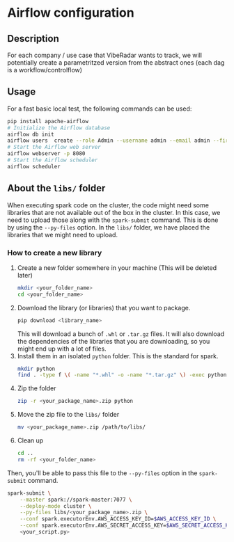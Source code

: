 # Airflow configuration

## Description

For each company / use case that VibeRadar wants to track, we will potentially create a parametritzed version from the abstract ones (each dag is a workflow/controlflow)

## Usage

For a fast basic local test, the following commands can be used:

```sh 
pip install apache-airflow
# Initialize the Airflow database
airflow db init
airflow users  create --role Admin --username admin --email admin --firstname admin --lastname admin --password admin
# Start the Airflow web server
airflow webserver -p 8080
# Start the Airflow scheduler
airflow scheduler
```

## About the `libs/` folder

When executing spark code on the cluster, the code might need some libraries that
are not available out of the box in the cluster. In this case, we need to upload
those along with the `spark-submit` command. This is done by using the `--py-files` 
option. In the `libs/` folder, we have placed the libraries that we might need
to upload.

### How to create a new library

1. Create a new folder somewhere in your machine (This will be deleted later)
    ```bash
    mkdir <your_folder_name>
    cd <your_folder_name>
    ```
2. Download the library (or libraries) that you want to package.
    ```bash
    pip download <library_name>
    ```
    This will download a bunch of `.whl` or `.tar.gz` files. It will also
    download the dependencies of the libraries that you are downloading, so
    you might end up with a lot of files.
3. Install them in an isolated `python` folder. This is the standard for spark.
    ```bash
    mkdir python
    find . -type f \( -name "*.whl" -o -name "*.tar.gz" \) -exec python3 -m pip install --target=python {} +
    ```
4. Zip the folder
    ```bash
    zip -r <your_package_name>.zip python
    ```
5. Move the zip file to the `libs/` folder
    ```bash
    mv <your_package_name>.zip /path/to/libs/
    ```
6. Clean up
    ```bash
    cd ..
    rm -rf <your_folder_name>
    ```

Then, you'll be able to pass this file to the `--py-files` option in the `spark-submit` command.
```bash
spark-submit \
    --master spark://spark-master:7077 \
    --deploy-mode cluster \
    --py-files libs/<your_package_name>.zip \
    --conf spark.executorEnv.AWS_ACCESS_KEY_ID=$AWS_ACCESS_KEY_ID \
    --conf spark.executorEnv.AWS_SECRET_ACCESS_KEY=$AWS_SECRET_ACCESS_KEY \
    <your_script.py>
```
